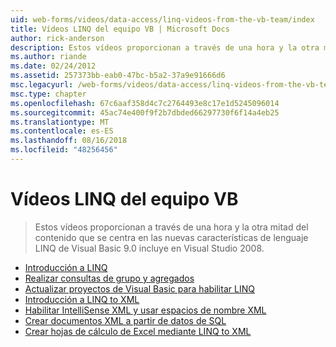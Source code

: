 ```yaml
---
uid: web-forms/videos/data-access/linq-videos-from-the-vb-team/index
title: Vídeos LINQ del equipo VB | Microsoft Docs
author: rick-anderson
description: Estos vídeos proporcionan a través de una hora y la otra mitad del contenido que se centra en las nuevas características de lenguaje LINQ de Visual Basic 9.0 incluye en Visual Studio 2008.
ms.author: riande
ms.date: 02/24/2012
ms.assetid: 257373bb-eab0-47bc-b5a2-37a9e91666d6
msc.legacyurl: /web-forms/videos/data-access/linq-videos-from-the-vb-team
msc.type: chapter
ms.openlocfilehash: 67c6aaf358d4c7c2764493e8c17e1d5245096014
ms.sourcegitcommit: 45ac74e400f9f2b7dbded66297730f6f14a4eb25
ms.translationtype: MT
ms.contentlocale: es-ES
ms.lasthandoff: 08/16/2018
ms.locfileid: "48256456"
---
```

<a name="linq-videos-from-the-vb-team"></a>Vídeos LINQ del equipo VB
====================
> Estos vídeos proporcionan a través de una hora y la otra mitad del contenido que se centra en las nuevas características de lenguaje LINQ de Visual Basic 9.0 incluye en Visual Studio 2008.


- [Introducción a LINQ](how-do-i-get-started-with-linq.md)
- [Realizar consultas de grupo y agregados](how-do-i-perform-group-and-aggregate-queries.md)
- [Actualizar proyectos de Visual Basic para habilitar LINQ](how-do-i-upgrade-visual-basic-projects-to-enable-linq.md)
- [Introducción a LINQ to XML](how-do-i-get-started-with-linq-to-xml.md)
- [Habilitar IntelliSense XML y usar espacios de nombre XML](how-do-i-enable-xml-intellisense-and-use-xml-namespaces.md)
- [Crear documentos XML a partir de datos de SQL](how-do-i-create-xml-documents-from-sql-data.md)
- [Crear hojas de cálculo de Excel mediante LINQ to XML](how-do-i-create-excel-spreadsheets-using-linq-to-xml.md)
